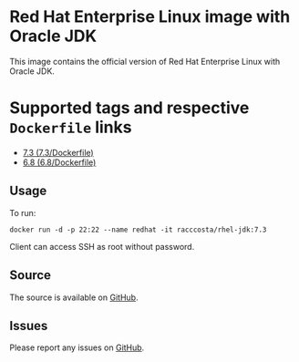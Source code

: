 # Red Hat Enterprise Linux image with Oracle JDK

This image contains the official version of Red Hat Enterprise Linux with Oracle JDK.


# Supported tags and respective `Dockerfile` links

-	[7.3 (7.3/Dockerfile)](https://github.com/racc-costa/dockerfiles/blob/master/rhel-jdk/Dockerfile)
-	[6.8 (6.8/Dockerfile)](https://github.com/racc-costa/dockerfiles/blob/master/rhel-jdk/Dockerfile)

## Usage


To run:

	docker run -d -p 22:22 --name redhat -it racccosta/rhel-jdk:7.3


Client can access SSH as root without password.

## Source

The source is available on [GitHub](https://github.com/racc-costa/dockerfiles/tree/master/rhel-jdk).


## Issues

Please report any issues on [GitHub](https://github.com/racc-costa/dockerfiles/issues).
